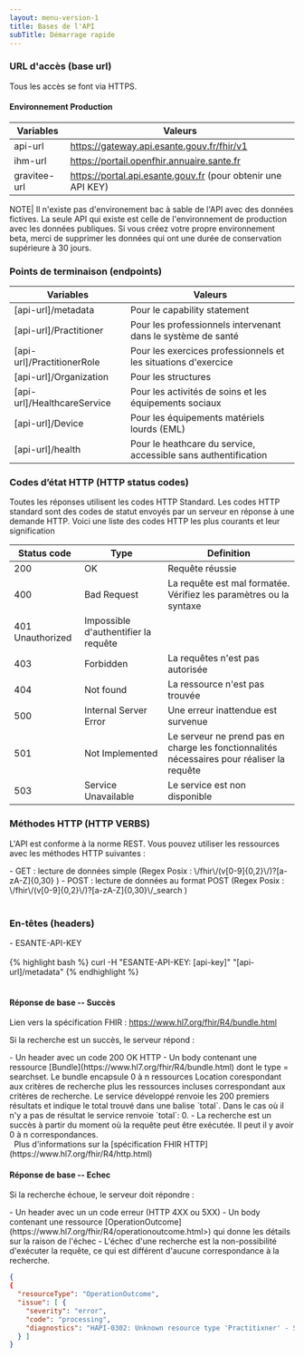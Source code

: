 ```yaml
---
layout: menu-version-1
title: Bases de l'API
subTitle: Démarrage rapide
---
```



### URL d'accès (base url)

Tous les accès se font via HTTPS.

#### Environnement Production

| Variables | Valeurs |
| --- | --- |
| api-url | https://gateway.api.esante.gouv.fr/fhir/v1 |
| ihm-url | https://portail.openfhir.annuaire.sante.fr  |
| gravitee-url | https://portal.api.esante.gouv.fr (pour obtenir une API KEY) |
 
NOTE| Il n'existe pas d'environement bac à sable de l'API avec des données fictives. La seule API qui existe est celle de l'environnement de production avec les données publiques. Si vous créez votre propre environnement beta, merci de supprimer les données qui ont une durée de conservation supérieure à 30 jours.

### Points de terminaison (endpoints)

| Variables | Valeurs     |
| --- | --- |
| [api-url]/metadata          | Pour le capability statement |
| [api-url]/Practitioner      | Pour les professionnels intervenant dans le système de santé |
| [api-url]/PractitionerRole  | Pour les exercices professionnels et les situations d'exercice |
| [api-url]/Organization      | Pour les structures |
| [api-url]/HealthcareService | Pour les activités de soins et les équipements sociaux |
| [api-url]/Device            | Pour les équipements matériels lourds (EML) |
| [api-url]/health            | Pour le heathcare du service, accessible sans authentification |

### Codes d’état HTTP (HTTP status codes)

Toutes les réponses utilisent les codes HTTP Standard.
Les codes HTTP standard sont des codes de statut envoyés par un serveur en réponse à une demande HTTP. Voici une liste des codes HTTP les plus courants et leur signification

| Status code | Type                  | Definition                                                                                  |
| ---         | ---                   | ---                                                                                         |
| 200         | OK                    | Requête réussie                                                                             |
| 400         | Bad Request           | La requête est mal formatée. Vérifiez les paramètres ou la syntaxe                          |
| 401           Unauthorized          | Impossible d'authentifier la requête                                                        |
| 403         | Forbidden             | La requêtes n'est pas autorisée                                                             |
| 404         | Not found             | La ressource n'est pas trouvée                                                              |
| 500         | Internal Server Error |Une erreur inattendue est survenue                                                           |
| 501         | Not Implemented       | Le serveur ne prend pas en charge les fonctionnalités nécessaires pour réaliser la requête  |
| 503         | Service Unavailable   |Le service est non disponible                                                                |


### Méthodes HTTP (HTTP VERBS)

L'API est conforme à la norme REST. Vous pouvez utiliser les ressources avec les méthodes HTTP suivantes :
<div class="wysiwyg"  markdown="1">
- GET : lecture de données simple  (Regex Posix : \/fhir\/(v[0-9]{0,2}\/)?[a-zA-Z]{0,30} )
- POST : lecture de données au format POST  (Regex Posix : \/fhir\/(v[0-9]{0,2}\/)?[a-zA-Z]{0,30}\/_search )
</div>
<br />

### En-têtes (headers)
<div class="wysiwyg"  markdown="1">
- ESANTE-API-KEY  
</div>
<br />
<div class="code-sample">
<div class="tab-content" data-name="curl">
{% highlight bash %}
  curl -H "ESANTE-API-KEY: [api-key]" "[api-url]/metadata"  
{% endhighlight %}
</div>
</div>
<br />



#### Réponse de base -- Succès

Lien vers la spécification FHIR : <https://www.hl7.org/fhir/R4/bundle.html>

Si la recherche est un succès, le serveur répond :
<div class="wysiwyg"  markdown="1">
- Un header avec un code 200 OK HTTP
- Un body contenant une ressource [Bundle](https://www.hl7.org/fhir/R4/bundle.html) dont le type = searchset.
Le bundle encapsule 0 à n ressources Location corespondant aux critères de recherche plus les ressources incluses correspondant aux critères de recherche.
Le service développé renvoie les 200 premiers résultats et indique le total trouvé dans une balise `total`. Dans le cas où il n'y a pas de résultat le service renvoie `total`: 0.
- La recherche est un succès à partir du moment où la requête peut être exécutée. Il peut il y avoir 0 à n correspondances.
</div>
&nbsp;
Plus d'informations sur la [spécification FHIR HTTP] (https://www.hl7.org/fhir/R4/http.html)

#### Réponse de base -- Echec

Si la recherche échoue, le serveur doit répondre :
<div class="wysiwyg"  markdown="1">
- Un header avec un un code erreur (HTTP 4XX ou 5XX)
- Un body contenant une ressource [OperationOutcome](https://www.hl7.org/fhir/R4/operationoutcome.html>) qui donne les détails sur la raison de l'échec
- L'échec d'une recherche est la non-possibilité d'exécuter la requête, ce qui est différent d'aucune correspondance à la recherche.
</div>

```json
{
{
  "resourceType": "OperationOutcome",
  "issue": [ {
    "severity": "error",
    "code": "processing",
    "diagnostics": "HAPI-0302: Unknown resource type 'Practitixner' - Server knows how to handle: [Practitioner, PractitionerRole, Device, Organization, HealthcareService]"
  } ]
}

```


